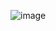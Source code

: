 ![image](https://github.com/Nehuu02/Sales_Report_PowerBI/assets/139032915/a65644e4-b50c-44f8-a6bb-5509a1a29829)
